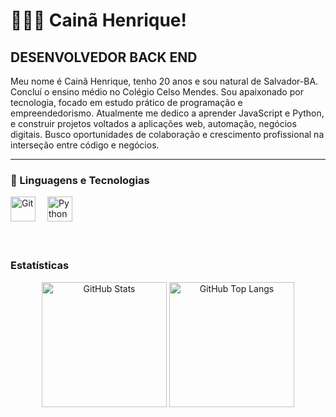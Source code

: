 # 👩🏻‍💻 Cainã Henrique!
## DESENVOLVEDOR BACK END

Meu nome é Cainã Henrique, tenho 20 anos e sou natural de Salvador-BA. Concluí o ensino médio no Colégio Celso Mendes. Sou apaixonado por tecnologia, focado em estudo prático de programação e empreendedorismo. Atualmente me dedico a aprender JavaScript e Python, e construir projetos voltados a aplicações web, automação, negócios digitais. Busco oportunidades de colaboração e crescimento profissional na interseção entre código e negócios.

---

### 🤖 Linguagens e Tecnologias

<img 
    alt="Git" 
    title="Git"
    width="40px" 
    style="padding-right: 15px;" 
    src="https://cdn.jsdelivr.net/gh/devicons/devicon@latest/icons/git/git-original.svg" 
/>
<img 
    alt="Python" 
    title="Python"
    width="40px" 
    style="padding-right: 15px;" 
    src="https://cdn.jsdelivr.net/gh/devicons/devicon@latest/icons/python/python-original.svg" 
/>
<br clear="left"/>
<br/>
<br/>

### Estatísticas

<p align="center">
    <img 
        alt="GitHub Stats" 
        height="200" 
        src="https://github-readme-stats.vercel.app/api?username=Cxxdev-code&theme=tokyonight&show_icons=true" 
    />
    <img 
        alt="GitHub Top Langs" 
        height="200"
        src="https://github-readme-stats.vercel.app/api/top-langs/?username=Cxxdev-code&theme=tokyonight&layout=compact&custom_title=Tecnologias&langs_count=9" 
    />
</p>
